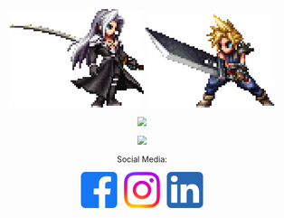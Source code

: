 <p align ="center">
    <img src="https://github.com/Yggdrae/yggdrae/blob/main/sephiroth.gif"/> <img src="https://github.com/Yggdrae/yggdrae/blob/main/cloud.gif/">
</p>

<p align="center">
    <a href="https://git.io/streak-stats"><img src="https://streak-stats.demolab.com?user=Yggdrae&theme=dark&border_radius=15"/></a>
</p>

<p align="center">
    <a href="https://github.com/anuraghazra/github-readme-stats)"><img src="https://github-readme-stats.vercel.app/api/top-langs/?username=Yggdrae&theme=dark"/></a>
</p>

<p align="center">
    Social Media:
</p>

<p align="center">
    <a href="https://www.facebook.com/victorcnicacio"><img src="https://github.com/Yggdrae/yggdrae/blob/main/facebook.png"></img></a>&nbsp;&nbsp;&nbsp;<a href="https://www.instagram.com/vc_nicacio/"><img src="https://github.com/Yggdrae/yggdrae/blob/main/instagram.png"></img></a>&nbsp;&nbsp;&nbsp;<a href="https://www.linkedin.com/in/vcnicacio/"><img src="https://github.com/Yggdrae/yggdrae/blob/main/linkedin.png"></img></a>
</p>
